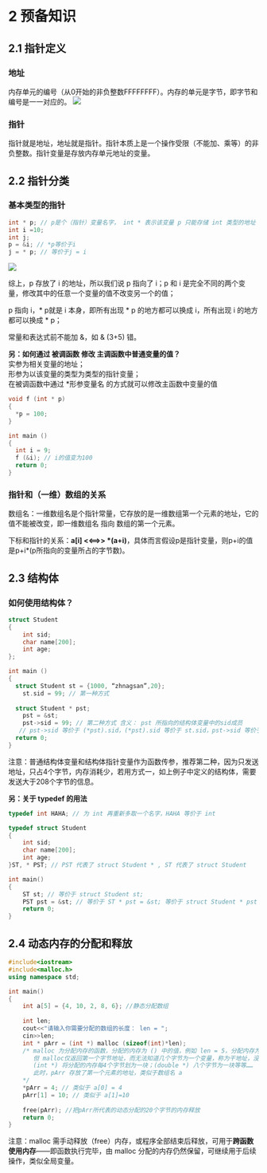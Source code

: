 # 2	预备知识
## 2.1 指针定义
### 地址
内存单元的编号（从0开始的非负整数FFFFFFFF）。内存的单元是字节，即字节和编号是一一对应的。
![](https://note.youdao.com/yws/api/personal/file/WEB1c3f3cccfc7ec4663e9c21855c5bc63f?method=download&shareKey=9a0207a506e1a66c4afc195fa85e2cdf)  

### 指针
指针就是地址，地址就是指针。指针本质上是一个操作受限（不能加、乘等）的非负整数。指针变量是存放内存单元地址的变量。

## 2.2	指针分类
### 基本类型的指针
```C++
int * p; // p是个（指针）变量名字， int * 表示该变量 p 只能存储 int 类型的地址
int i =10;
int j;
p = &i; // *p等价于i
j = * p; // 等价于j = i
```
![](https://note.youdao.com/yws/api/personal/file/WEB75c2e1b58def3dd84dc678dde7c86062?method=download&shareKey=d48a5994c60902a2f60e356a07e3bddb)  

综上，p 存放了 i 的地址，所以我们说 p 指向了 i；p 和 i 是完全不同的两个变量，修改其中的任意一个变量的值不改变另一个的值；  

p 指向 i，* p就是 i 本身，即所有出现 * p 的地方都可以换成 i，所有出现 i 的地方都可以换成 * p；  

常量和表达式前不能加 &，如 & (3+5) 错。  

**另：如何通过 被调函数 修改 主调函数中普通变量的值？**  
    实参为相关变量的地址；  
    形参为以该变量的类型为类型的指针变量；  
    在被调函数中通过 *形参变量名 的方式就可以修改主函数中变量的值  
    
```C++
void f (int * p)
{
  *p = 100;
}

int main ()
{
  int i = 9;
  f (&i); // i的值变为100
  return 0;
}
```

### 指针和（一维）数组的关系
数组名：一维数组名是个指针常量，它存放的是一维数组第一个元素的地址，它的值不能被改变，即一维数组名 指向 数组的第一个元素。

下标和指针的关系：**a[i] <<==>> *(a+i)**，具体而言假设p是指针变量，则p+i的值是p+i*(p所指向的变量所占的字节数)。

## 2.3 结构体
### 如何使用结构体？

```C++
struct Student
{
	int sid;
	char name[200];
	int age;
};

int main ()
{
  struct Student st = {1000, “zhnagsan”,20};
	st.sid = 99; // 第一种方式
  
  struct Student * pst;
	pst = &st;
	pst->sid = 99; // 第二种方式 含义： pst 所指向的结构体变量中的sid成员
   // pst->sid 等价于 (*pst).sid，(*pst).sid 等价于 st.sid，pst->sid 等价于 st.sid （方式一二等价）	
  return 0; 
}
```
注意：普通结构体变量和结构体指针变量作为函数传参，推荐第二种，因为只发送地址，只占4个字节，内存消耗少，若用方式一，如上例子中定义的结构体，需要发送大于208个字节的信息。  

**另：关于 typedef 的用法**  

```C++
typedef int HAHA; // 为 int 再重新多取一个名字，HAHA 等价于 int 

typedef struct Student
{
	int sid;
	char name[200];
	int age;
}ST, * PST; // PST 代表了 struct Student * , ST 代表了 struct Student 

int main()
{
	ST st; // 等价于 struct Student st;
	PST pst = &st; // 等价于 ST * pst = &st; 等价于 struct Student * pst = &st; 
	return 0;
}
```
## 2.4 动态内存的分配和释放

```C++
#include<iostream>
#include<malloc.h>
using namespace std;

int main()
{
	int a[5] = {4, 10, 2, 8, 6}; //静态分配数组 
	
	int len;
	cout<<"请输入你需要分配的数组的长度： len = ";
	cin>>len;
	int * pArr = (int *) malloc (sizeof(int)*len);
	/* malloc 为分配内存的函数，分配的内存为 () 中的值，例如 len = 5，分配内存为20个字节
	   但 malloc仅返回第一个字节地址，而无法知道几个字节为一个变量，称为干地址，没有实际意义
	   (int *) 将分配的内存每4个字节划为一块；(double *) 八个字节为一块等等……
	   此时，pArr 存放了第一个元素的地址，类似于数组名 a
	*/   
	*pArr = 4; // 类似于 a[0] = 4
	pArr[1] = 10; // 类似于 a[1]=10 
	
	free(pArr); //把pArr所代表的动态分配的20个字节的内存释放 
	return 0; 
}
```

注意：malloc 需手动释放（free）内存，或程序全部结束后释放，可用于**跨函数使用内存**——即函数执行完毕，由 malloc 分配的内存仍然保留，可继续用于后续操作，类似全局变量。

